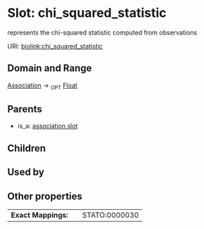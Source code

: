 
# Slot: chi_squared_statistic


represents the chi-squared statistic computed from observations

URI: [biolink:chi_squared_statistic](https://w3id.org/biolink/vocab/chi_squared_statistic)


## Domain and Range

[Association](Association.md) ->  <sub>OPT</sub> [Float](types/Float.md)

## Parents

 *  is_a: [association slot](association_slot.md)

## Children


## Used by


## Other properties

|  |  |  |
| --- | --- | --- |
| **Exact Mappings:** | | STATO:0000030 |

